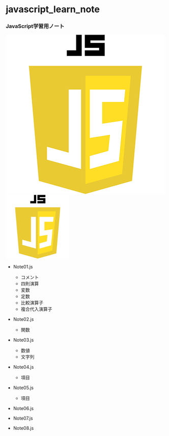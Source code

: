 # javascript_learn_note
### JavaScript学習用ノート
![alt](images/js-logo.webp)
<img src="images/js-logo.webp" alt="attach:cat" title="attach:cat" width="200" height="200">

- Note01.js
  - コメント
  - 四則演算
  - 変数
  - 定数
  - 比較演算子
  - 複合代入演算子

- Note02.js
  - 関数

- Note03.js
  - 数値
  - 文字列

- Note04.js
  - 項目

- Note05.js
  - 項目

- Note06.js
- Note07.js
- Note08.js


